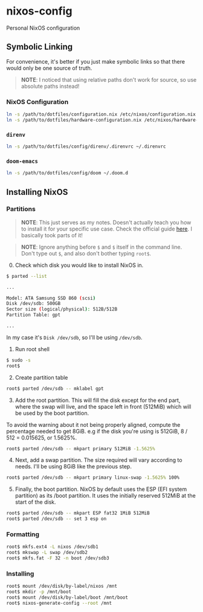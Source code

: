 # nixos-config

Personal NixOS configuration

## Symbolic Linking 

For convenience, it's better if you just make symbolic links so that there would only be one source of truth.

> **NOTE**: I noticed that using relative paths don't work for source, so use absolute paths instead!

### NixOS Configuration

``` sh
ln -s /path/to/dotfiles/configuration.nix /etc/nixos/configuration.nix
ln -s /path/to/dotfiles/hardware-configuration.nix /etc/nixos/hardware-configuration.nix
```

### `direnv`

``` sh
ln -s /path/to/dotfiles/config/direnv/.direnvrc ~/.direnvrc
```

### `doom-emacs`

``` sh
ln -s /path/to/dotfiles/config/doom ~/.doom.d
```

## Installing NixOS

### Partitions

> **NOTE**: This just serves as my notes. Doesn't actually teach you how to install it for your specific use case. Check the official guide [here](https://nixos.org/manual/nixos/stable/index.html#sec-installation). I basically took parts of it!

> **NOTE**: Ignore anything before `$` and `$` itself in the command line. Don't type out `$`, and also don't bother typing `root$`.

0. Check which disk you would like to install NixOS in.

```sh
$ parted --list

...

Model: ATA Samsung SSD 860 (scsi)
Disk /dev/sdb: 500GB
Sector size (logical/physical): 512B/512B
Partition Table: gpt

...
```

In my case it's `Disk /dev/sdb`, so I'll be using `/dev/sdb`.

1. Run root shell

```sh
$ sudo -s
root$
```

2. Create partition table

```sh
root$ parted /dev/sdb -- mklabel gpt
```

3. Add the root partition. This will fill the disk except for the end part, where the swap will live, and the space left in front (512MiB) which will be used by the boot partition.

To avoid the warning about it not being properly aligned, compute the percentage needed to get 8GiB. e.g if the disk you're using is 512GiB, 8 / 512 = 0.015625, or 1.5625%.

```sh
root$ parted /dev/sdb -- mkpart primary 512MiB -1.5625%
```

4. Next, add a swap partition. The size required will vary according to needs. I'll be using 8GiB like the previous step.

```sh
root$ parted /dev/sdb -- mkpart primary linux-swap -1.5625% 100%
```

5. Finally, the boot partition. NixOS by default uses the ESP (EFI system partition) as its /boot partition. It uses the initially reserved 512MiB at the start of the disk. 

```sh
root$ parted /dev/sdb -- mkpart ESP fat32 1MiB 512MiB
root$ parted /dev/sdb -- set 3 esp on
```

### Formatting

```sh
root$ mkfs.ext4 -L nixos /dev/sdb1
root$ mkswap -L swap /dev/sdb2
root$ mkfs.fat -F 32 -n boot /dev/sdb3
```

### Installing

```sh
root$ mount /dev/disk/by-label/nixos /mnt
root$ mkdir -p /mnt/boot
root$ mount /dev/disk/by-label/boot /mnt/boot
root$ nixos-generate-config --root /mnt

```
